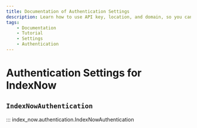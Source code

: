 ```yaml
---
title: Documentation of Authentication Settings
description: Learn how to use API key, location, and domain, so you can submit URLs securely to the IndexNow API.
tags:
    - Documentation
    - Tutorial
    - Settings
    - Authentication
---
```


# Authentication Settings for IndexNow
## `IndexNowAuthentication`

::: index_now.authentication.IndexNowAuthentication
